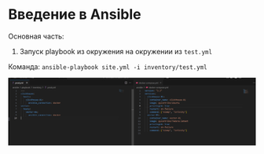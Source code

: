 # Введение в Ansible

Основная часть:

1. Запуск playbook из окружения на окружении из `test.yml`

Команда: `ansible-playbook site.yml -i inventory/test.yml`

![Задание 1](images/1.png)

